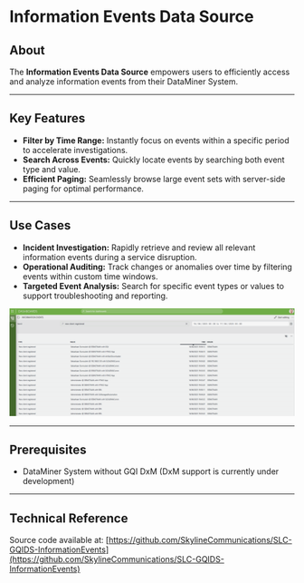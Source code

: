# Information Events Data Source

## About

The **Information Events Data Source** empowers users to efficiently access and analyze information events from their DataMiner System.

---

## Key Features

- **Filter by Time Range:** Instantly focus on events within a specific period to accelerate investigations.
- **Search Across Events:** Quickly locate events by searching both event type and value.
- **Efficient Paging:** Seamlessly browse large event sets with server-side paging for optimal performance.

---

## Use Cases

- **Incident Investigation:** Rapidly retrieve and review all relevant information events during a service disruption.
- **Operational Auditing:** Track changes or anomalies over time by filtering events within custom time windows.
- **Targeted Event Analysis:** Search for specific event types or values to support troubleshooting and reporting.

![Sample dashboard highlighting event filtering and search](./Images/dashboard.png)

---

## Prerequisites

- DataMiner System without GQI DxM (DxM support is currently under development)

---

## Technical Reference

Source code available at: [https://github.com/SkylineCommunications/SLC-GQIDS-InformationEvents](https://github.com/SkylineCommunications/SLC-GQIDS-InformationEvents)

